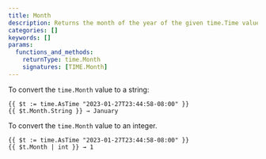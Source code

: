 ```yaml
---
title: Month
description: Returns the month of the year of the given time.Time value.
categories: []
keywords: []
params:
  functions_and_methods:
    returnType: time.Month
    signatures: [TIME.Month]
---
```


To convert the `time.Month` value to a string:

```go-html-template
{{ $t := time.AsTime "2023-01-27T23:44:58-08:00" }}
{{ $t.Month.String }} → January
```

To convert the `time.Month` value to an integer.

```go-html-template
{{ $t := time.AsTime "2023-01-27T23:44:58-08:00" }}
{{ $t.Month | int }} → 1
```
